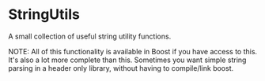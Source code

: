 # StringUtils
A small collection of useful string utility functions.

NOTE: All of this functionality is available in Boost if you have access to this. It's also a lot more complete than this. Sometimes you want simple string parsing in a header only library, without having to compile/link boost.